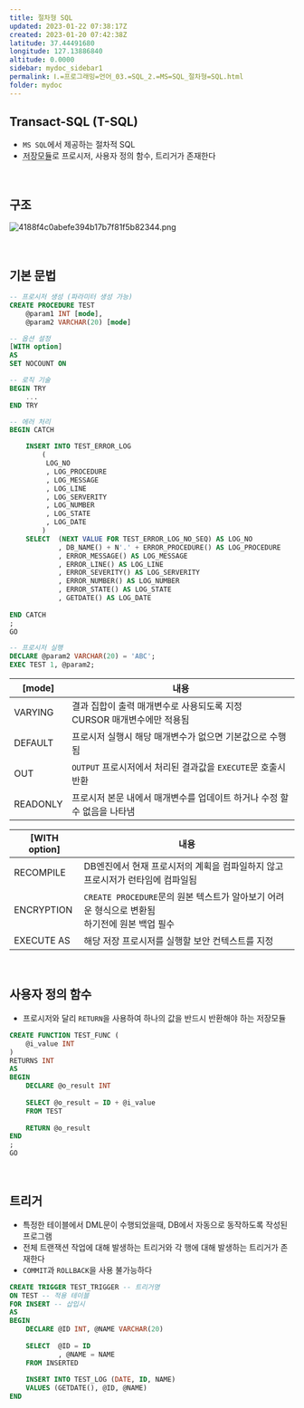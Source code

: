 ```yaml
---
title: 절차형 SQL
updated: 2023-01-22 07:38:17Z
created: 2023-01-20 07:42:38Z
latitude: 37.44491680
longitude: 127.13886840
altitude: 0.0000
sidebar: mydoc_sidebar1
permalink: Ⅰ.=프로그래밍=언어_03.=SQL_2.=MS=SQL_절차형=SQL.html
folder: mydoc
---
```


## Transact-SQL (T-SQL)
- `MS SQL`에서 제공하는 절차적 SQL
- <abbr title="DB에 미리 저장하여 사용자와 애플리케이션에서 공유하도록 만든 독립적인 완전한 실행 프로그램">저장모듈</abbr>로 프로시저, 사용자 정의 함수, 트리거가 존재한다
<br>

## 구조

![4188f4c0abefe394b17b7f81f5b82344.png](../../../resources/4188f4c0abefe394b17b7f81f5b82344.png)

<br>

## 기본 문법

```sql
-- 프로시저 생성 (파라미터 생성 가능)
CREATE PROCEDURE TEST
	@param1 INT [mode],
	@param2 VARCHAR(20) [mode]

-- 옵션 설정
[WITH option]
AS
SET NOCOUNT ON

-- 로직 기술
BEGIN TRY
	...
END TRY

-- 에러 처리
BEGIN CATCH

	INSERT INTO TEST_ERROR_LOG 
		(
		 LOG_NO
		 , LOG_PROCEDURE
		 , LOG_MESSAGE
		 , LOG_LINE
		 , LOG_SERVERITY
		 , LOG_NUMBER
		 , LOG_STATE
		 , LOG_DATE
		)
	SELECT  (NEXT VALUE FOR TEST_ERROR_LOG_NO_SEQ) AS LOG_NO
			, DB_NAME() + N'.' + ERROR_PROCEDURE() AS LOG_PROCEDURE
			, ERROR_MESSAGE() AS LOG_MESSAGE
			, ERROR_LINE() AS LOG_LINE
			, ERROR_SEVERITY() AS LOG_SERVERITY
			, ERROR_NUMBER() AS LOG_NUMBER
			, ERROR_STATE() AS LOG_STATE
			, GETDATE() AS LOG_DATE
	
END CATCH
;
GO
```

```sql
-- 프로시저 실행
DECLARE @param2 VARCHAR(20) = 'ABC';
EXEC TEST 1, @param2;
```

|\[mode\]|내용|
|--|--|
|VARYING|결과 집합이 출력 매개변수로 사용되도록 지정<br>CURSOR 매개변수에만 적용됨|
|DEFAULT|프로시저 실행시 해당 매개변수가 없으면 기본값으로 수행됨|
|OUT|`OUTPUT` 프로시저에서 처리된 결과값을 `EXECUTE`문 호출시 반환|
|READONLY|프로시저 본문 내에서 매개변수를 업데이트 하거나 수정 할 수 없음을 나타냄|

|\[WITH option\]|내용|
|--|--|
|RECOMPILE|DB엔진에서 현재 프로시저의 계획을 컴파일하지 않고 프로시저가 런타임에 컴파일됨|
|ENCRYPTION|`CREATE PROCEDURE`문의 원본 텍스트가 알아보기 어려운 형식으로 변환됨<br>하기전에 원본 백업 필수|
|EXECUTE AS|해당 저장 프로시저를 실행할 보안 컨텍스트를 지정|

<br>

## 사용자 정의 함수
- 프로시저와 달리 `RETURN`을 사용하여 하나의 값을 반드시 반환해야 하는 저장모듈

```sql
CREATE FUNCTION TEST_FUNC (
	@i_value INT
)
RETURNS INT
AS
BEGIN
	DECLARE @o_result INT
	
	SELECT @o_result = ID + @i_value
	FROM TEST
	
	RETURN @o_result
END
;
GO
```

<br>

## 트리거
- 특정한 테이블에서 DML문이 수행되었을때, DB에서 자동으로 동작하도록 작성된 프로그램
- 전체 트랜잭션 작업에 대해 발생하는 트리거와 각 행에 대해 발생하는 트리거가 존재한다
- `COMMIT`과 `ROLLBACK`을 사용 불가능하다

```sql
CREATE TRIGGER TEST_TRIGGER -- 트리거명
ON TEST -- 적용 테이블
FOR INSERT -- 삽입시
AS
BEGIN
	DECLARE @ID INT, @NAME VARCHAR(20)
	
	SELECT  @ID = ID
			, @NAME = NAME
	FROM INSERTED
	
	INSERT INTO TEST_LOG (DATE, ID, NAME)
	VALUES (GETDATE(), @ID, @NAME)
END
```
